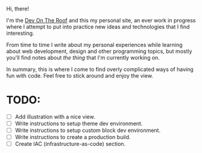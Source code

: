 Hi, there!

I'm the [Dev On The Roof](https://devontheroof.top) and this my personal site, an ever work in progress where I attempt to put into practice new ideas and technologies that I find interesting.

From time to time I write about my personal experiences while learning about web development, design and other programming topics, but mostly you'll find notes about *the thing* that I'm currently working on. 

In summary, this is where I come to find overly complicated ways of having fun with code. Feel free to stick around and enjoy the view.

# TODO:
- [ ] Add illustration with a nice view.
- [ ] Write instructions to setup theme dev environment.
- [ ] Write instructions to setup custom block dev environment.
- [ ] Write instructions to create a production build.
- [ ] Create IAC (infrastructure-as-code) section.